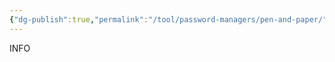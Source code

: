 ```yaml
---
{"dg-publish":true,"permalink":"/tool/password-managers/pen-and-paper/","tags":["basic notes","non-digital notes"],"created":"","updated":""}
---
```


INFO